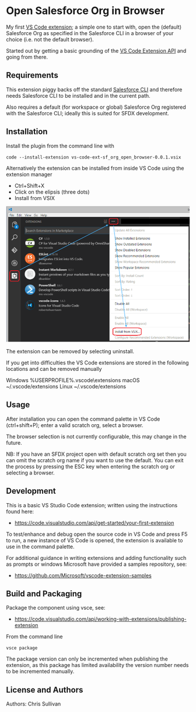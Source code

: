 Open Salesforce Org in Browser
==============================

My first [VS Code extension](https://code.visualstudio.com/docs/editor/extension-gallery); a simple one to start with, open the (default) Salesforce Org as specified in the Salesforce CLI in a browser of your choice (i.e. not the default browser).

Started out by getting a basic grounding of the [VS Code Extension API](https://code.visualstudio.com/api) and going from there.

## Requirements

This extension piggy backs off the standard [Salesforce CLI](https://developer.salesforce.com/tools/sfdxcli) and therefore needs Salesforce CLI to be installed and in the current path.

Also requires a default (for workspace or global) Salesforce Org registered with the Salesforce CLI; ideally this is suited for SFDX development.

## Installation

Install the plugin from the command line with

```
code --install-extension vs-code-ext-sf_org_open_browser-0.0.1.vsix
```

Alternatively the extension can be installed from inside VS Code using the extension manager
- Ctrl+Shift+X
- Click on the elipsis (three dots)
- Install from VSIX

![Install Visual Studio Extension via Extension Manager](.images/install_vsix.png)

The extension can be removed by selecting uninstall.

If you get into difficulties the VS Code extensions are stored in the following locations and can be removed manually

Windows %USERPROFILE%\.vscode\extensions
macOS ~/.vscode/extensions
Linux ~/.vscode/extensions

## Usage

After installation you can open the command palette in VS Code (ctrl+shift+P); enter a valid scratch org, select a browser.

The browser selection is not currently configurable, this may change in the future.

NB:
If you have an SFDX project open with default scratch org set then you can omit the scratch org name if you want to use the default.
You can exit the process by pressing the ESC key when entering the scratch org or selecting a browser.

## Development

This is a basic VS Studio Code extension; written using the instructions found here: 
- https://code.visualstudio.com/api/get-started/your-first-extension

To test/enhance and debug open the source code in VS Code and press F5 to run, a new instance of VS Code is opened, the extension is available to use in the command palette.

For additional guidance in writing extensions and adding functionality such as prompts or windows Microsoft have provided a samples repository, see:
- https://github.com/Microsoft/vscode-extension-samples

## Build and Packaging

Package the component using vsce, see:
- https://code.visualstudio.com/api/working-with-extensions/publishing-extension

From the command line
```
vsce package
```

The package version can only be incremented when publishing the extension, as this package has limited availability the version number needs to be incremented manually.

License and Authors
-------------------
Authors: Chris Sullivan
